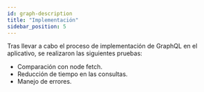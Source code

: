 ```yaml
---
id: graph-description
title: "Implementación"
sidebar_position: 5
---
```


Tras llevar a cabo el proceso de implementación de GraphQL en el aplicativo, se realizaron las siguientes pruebas:

- Comparación con node fetch.
- Reducción de tiempo en las consultas.
- Manejo de errores.
